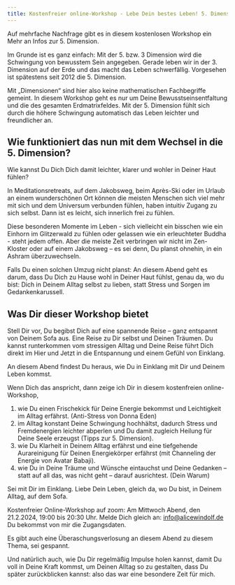 ```yaml
---
title: Kostenfreier online-Workshop - Lebe Dein bestes Leben! 5. Dimension im Alltag
---
```


Auf mehrfache Nachfrage gibt es in diesem kostenlosen Workshop ein Mehr an Infos zur 5. Dimension. 

Im Grunde ist es ganz einfach: Mit der 5. bzw. 3 Dimension wird die Schwingung von bewusstem Sein angegeben. Gerade leben wir in der 3. Dimension auf der Erde und das macht das Leben schwerfällig. Vorgesehen ist spätestens seit 2012 die 5. Dimension.

Mit „Dimensionen“ sind hier also keine mathematischen Fachbegriffe gemeint. In diesem Workshop geht es nur um Deine Bewusstseinsentfaltung und die des gesamten Erdmatrixfeldes. Mit der 5. Dimension fühlt sich durch die höhere Schwingung automatisch das Leben leichter und freundlicher an. 

## Wie funktioniert das nun mit dem Wechsel in die 5. Dimension? 
Wie kannst Du Dich Dich damit leichter, klarer und wohler in Deiner Haut fühlen? 

In Meditationsretreats, auf dem Jakobsweg, beim Après-Ski oder im Urlaub an einem wunderschönen Ort können die meisten Menschen sich viel mehr mit sich und dem Universum verbunden fühlen, haben intuitiv Zugang zu sich selbst. Dann ist es leicht, sich innerlich frei zu fühlen.

Diese besonderen Momente im Leben - sich vielleicht ein bisschen wie ein Einhorn im Glitzerwald zu fühlen oder gelassen wie ein erleuchteter Buddha - steht jedem offen. Aber die meiste Zeit verbringen wir nicht im Zen-Kloster oder auf einem Jakobsweg – es sei denn, Du planst ohnehin, in ein Ashram überzuwechseln. 

Falls Du einen solchen Umzug nicht planst: An diesem Abend geht es darum, dass Du Dich zu Hause wohl in Deiner Haut fühlst, genau da, wo du bist: Dich in Deinem Alltag selbst zu lieben, statt Stress und Sorgen im Gedankenkarussell. 

## Was Dir dieser Workshop bietet 
Stell Dir vor, Du begibst Dich auf eine spannende Reise – ganz entspannt von Deinem Sofa aus. Eine Reise zu Dir selbst und Deinen Träumen. Du kannst runterkommen vom stressigen Alltag und Deine Reise führt Dich direkt im Hier und Jetzt in die Entspannung und einem Gefühl von Einklang. 

An diesem Abend findest Du heraus, wie Du in Einklang mit Dir und Deinem Leben kommst. 

Wenn Dich das anspricht, dann zeige ich Dir in diesem kostenfreien online-Workshop, 
1. wie Du einen Frischekick für Deine Energie bekommst und Leichtigkeit im Alltag erfährst. (Anti-Stress von Donna Eden)
2. im Alltag konstant Deine Schwingung hochhältst, dadurch Stress und Fremdenergien leichter abperlen und Du damit zugleich Heilung für Deine Seele erzeugst (Tipps zur 5. Dimension). 
3. wie Du Klarheit in Deinem Alltag erfährst und eine tiefgehende Aurareinigung für Deinen Energiekörper erfährst (mit Channeling der Energie von Avatar Babaji).
4. wie Du in Deine Träume und Wünsche eintauchst und Deine Gedanken – statt auf all das, was nicht geht – darauf ausrichtest. (Dein Warum)

Sei mit Dir im Einklang. Liebe Dein Leben, gleich da, wo Du bist, in Deinem Alltag, auf dem Sofa. 

Kostenfreier Online-Workshop auf zoom: 
Am Mittwoch Abend, den 21.2.2024, 19:00 bis 20:30 Uhr.
Melde Dich gleich an: info@alicewindolf.de 
Du bekommst von mir die Zugangsdaten. 

Es gibt auch eine Überaschungsverlosung an diesem Abend zu diesem Thema, sei gespannt. 

Und natürlich auch, wie Du Dir regelmäßig Impulse holen kannst, damit Du voll in Deine Kraft kommst, um Deinen Alltag so zu gestalten, dass Du später zurückblicken kannst: also das war eine besondere Zeit für mich. 

 
